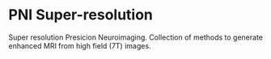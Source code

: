 # PNI Super-resolution
Super resolution Presicion Neuroimaging. Collection of methods to generate enhanced MRI from high field (7T) images.
